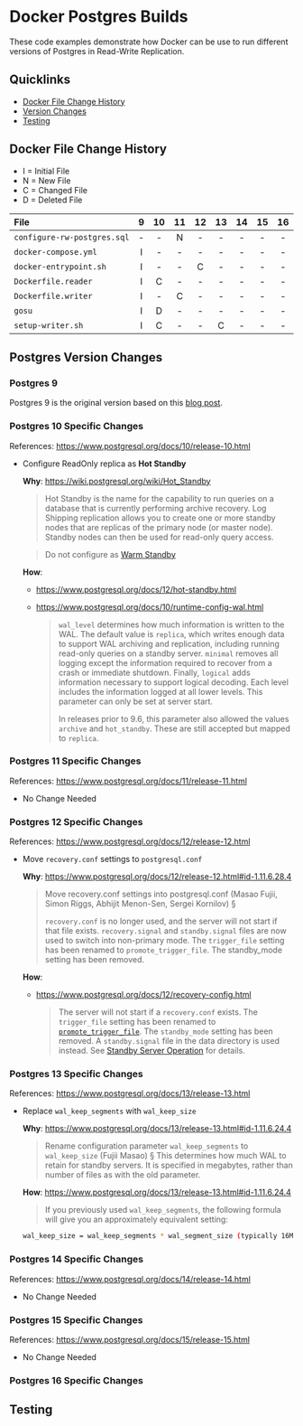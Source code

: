 # Docker Postgres Builds

These code examples demonstrate how Docker can be use to run different versions
of Postgres in Read-Write Replication.


## Quicklinks
- [Docker File Change History](#docker-file-change-history)
- [Version Changes](#postgres-version-changes)
- [Testing](#testing)


## Docker File Change History

- I = Initial File
- N = New File
- C = Changed File
- D = Deleted File

| File | 9 | 10 | 11 | 12 | 13 | 14 | 15 | 16 |
|:---|:---:|:---:|:---:|:---:|:---:|:---:|:---:|:---:|
| `configure-rw-postgres.sql` | - | - | N | - | - | - | - | - |
| `docker-compose.yml` | I | - | - | - | - | - | - | - |
| `docker-entrypoint.sh` | I | - | - | C | - | - | - | - |
| `Dockerfile.reader` | I | C | - | - | - | - | - | - |
| `Dockerfile.writer` | I | - | C | - | - | - | - | - |
| `gosu` | I | D | - | - | - | - | - | - |
| `setup-writer.sh` | I | C | - | - | C | - | - | - |


## Postgres Version Changes

### Postgres 9
Postgres 9 is the original version based on this [blog post](https://medium.com/@2hamed/replicating-postgres-inside-docker-the-how-to-3244dc2305be).


### Postgres 10 Specific Changes

References: https://www.postgresql.org/docs/10/release-10.html

- Configure ReadOnly replica as **Hot Standby**

  **Why**: https://wiki.postgresql.org/wiki/Hot_Standby

  >Hot Standby is the name for the capability to run queries on a database that is currently performing archive recovery. Log Shipping replication allows you to create one or more standby nodes that are replicas of the primary node (or master node). Standby nodes can then be used for read-only query access.

  >Do not configure as [Warm Standby](https://wiki.postgresql.org/wiki/Warm_Standby)

  **How**:
  - https://www.postgresql.org/docs/12/hot-standby.html
  - https://www.postgresql.org/docs/10/runtime-config-wal.html

    >`wal_level` determines how much information is written to the WAL. The default value is `replica`, which writes enough data to support WAL archiving and replication, including running read-only queries on a standby server. `minimal` removes all logging except the information required to recover from a crash or immediate shutdown. Finally, `logical` adds information necessary to support logical decoding. Each level includes the information logged at all lower levels. This parameter can only be set at server start.
    >
    >In releases prior to 9.6, this parameter also allowed the values `archive` and `hot_standby`. These are still accepted but mapped to `replica`.


### Postgres 11 Specific Changes

References: https://www.postgresql.org/docs/11/release-11.html

- No Change Needed


### Postgres 12 Specific Changes

References: https://www.postgresql.org/docs/12/release-12.html

- Move `recovery.conf` settings to `postgresql.conf`

  **Why**: https://www.postgresql.org/docs/12/release-12.html#id-1.11.6.28.4

  >Move recovery.conf settings into postgresql.conf (Masao Fujii, Simon Riggs, Abhijit Menon-Sen, Sergei Kornilov) §
  >
  >`recovery.conf` is no longer used, and the server will not start if that file exists. `recovery.signal` and `standby.signal` files are now used to switch into non-primary mode. The `trigger_file` setting has been renamed to `promote_trigger_file`. The standby_mode setting has been removed.

  **How**:
  - https://www.postgresql.org/docs/12/recovery-config.html

    >The server will not start if a `recovery.conf` exists.
    >The `trigger_file` setting has been renamed to [`promote_trigger_file`](https://www.postgresql.org/docs/12/runtime-config-replication.html#GUC-PROMOTE-TRIGGER-FILE).
    >The `standby_mode` setting has been removed. A `standby.signal` file in the data directory is used instead.  See [Standby Server Operation](https://www.postgresql.org/docs/12/warm-standby.html#STANDBY-SERVER-OPERATION) for details.


### Postgres 13 Specific Changes

References: https://www.postgresql.org/docs/13/release-13.html

- Replace `wal_keep_segments` with `wal_keep_size`

  **Why**: https://www.postgresql.org/docs/13/release-13.html#id-1.11.6.24.4

  >Rename configuration parameter `wal_keep_segments` to `wal_keep_size` (Fujii Masao) §
  >This determines how much WAL to retain for standby servers. It is specified in megabytes, rather than number of files as with the old parameter.

  **How**: https://www.postgresql.org/docs/13/release-13.html#id-1.11.6.24.4

  >If you previously used `wal_keep_segments`, the following formula will give you an approximately equivalent setting:

  ```sh
  wal_keep_size = wal_keep_segments * wal_segment_size (typically 16MB)
  ```


### Postgres 14 Specific Changes

References: https://www.postgresql.org/docs/14/release-14.html

- No Change Needed


### Postgres 15 Specific Changes

References: https://www.postgresql.org/docs/15/release-15.html

- No Change Needed


### Postgres 16 Specific Changes



## Testing
